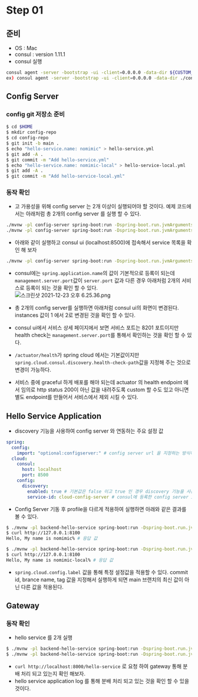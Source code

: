 # Step 01

## 준비

* OS : Mac
* consul : version 1.11.1
* consul 실행

```bash
consul agent -server -bootstrap -ui -client=0.0.0.0 -data-dir ${CUSTOM_CONSOL_DATA_DIR}
ex) consul agent -server -bootstrap -ui -client=0.0.0.0 -data-dir ./consul/data
```

## Config Server

### config git 저장소 준비

```bash
$ cd $HOME
$ mkdir config-repo
$ cd config-repo
$ git init -b main .
$ echo "hello-service.name: nomimic" > hello-service.yml 
$ git add -A .
$ git commit -m "Add hello-service.yml"
$ echo "hello-service.name: nomimic-local" > hello-service-local.yml 
$ git add -A .
$ git commit -m "Add hello-service-local.yml"
```

### 동작 확인

* 고 가용성을 위해 config server 는 2개 이상이 실행되어야 할 것이다. 예제 코드에서는 아래처럼 총 2개의 config server 를 실행 할 수 있다.

```bash
./mvnw -pl config-server spring-boot:run -Dspring-boot.run.jvmArguments="-Dspring.profiles.active=local1"
./mvnw -pl config-server spring-boot:run -Dspring-boot.run.jvmArguments="-Dspring.profiles.active=local2"
```

* 아래와 같이 실행하고 consul ui (localhost:8500)에 접속해서 service 목록을 확인 해 보자

```bash
./mvnw -pl config-server spring-boot:run -Dspring-boot.run.jvmArguments="-Dspring.profiles.active=local1"
```

* consul에는 `spring.application.name`의 값이 기본적으로 등록이 되는데 `management.server.port`값이 `server.port` 값과 다른 경우 아래처럼 2개의 서비스로
  등록이 되는 것을 확인 할 수 있다.
  ![스크린샷 2021-12-23 오후 6.25.36.png](/files/3170453872215138367)

* 총 2개의 config server를 실행하면 아래처럼 consul ui의 화면이 변경된다. instances 값이 1 에서 2로 변경된 것을 확인 할 수 있다.

* consul ui에서 서비스 상세 페이지에서 보면 서비스 포트는 8201 포트이지만 health check는 `management.server.port`를 통해서 확인하는 것을 확인 할 수 있다.

* `/actuator/health`가 spring cloud 에서는 기본값이지만 `spring.cloud.consul.discovery.health-check-path`값을 지정해 주는 것으로 변경이 가능하다.
* 서비스 중에 graceful 하게 배포를 해야 되는데 actuator 의 health endpoint 에서 임의로 http status 200이 아닌 값을 내려주도록 custom 할 수도 있고 아니면 별도
  endpoint를 만들어서 서비스에서 제외 시킬 수 있다.

## Hello Service Application

* discovery 기능을 사용하여 config server 와 연동하는 주요 설정 값

```yml
spring:
  config:
    import: "optional:configserver:" # config server url 을 지정하는 방식이지만 discovery 기능을 사용함으로 별도로 지정하지 않음.
  cloud:
    consul:
      host: localhost
      port: 8500
    config:
      discovery:
        enabled: true # 기본값은 false 이고 true 인 경우 discovery 기능을 사용하여 config server 와 연동
        service-id: cloud-config-server # consul에 등록한 config server id
```

* Config Server 기동 후 profile을 다르게 적용하여 실행하면 아래와 같은 결과를 볼 수 있다.

```bash
$ ./mvnw -pl backend-hello-service spring-boot:run -Dspring-boot.run.jvmArguments="-Dspring.profiles.active=default"
$ curl http://127.0.0.1:8100
Hello, My name is nomimic% # 응답 값                                                                                               

$ ./mvnw -pl backend-hello-service spring-boot:run -Dspring-boot.run.jvmArguments="-Dspring.profiles.active=local"
$ curl http://127.0.0.1:8100
Hello, My name is nomimic-local% # 응답 값
```

* `spring.cloud.config.label` 값을 통해 특정 설정값을 적용할 수 있다. commit id, brance name, tag 값을 지정해서 실행하게 되면 main 브랜치의 최신 값이 아닌 다른
  값을 적용된다.

## Gateway

### 동작 확인

* hello service 를 2개 실행

```bash
$ ./mvnw -pl backend-hello-service spring-boot:run -Dspring-boot.run.jvmArguments="-Dspring.profiles.active=default"
$ ./mvnw -pl backend-hello-service spring-boot:run -Dspring-boot.run.jvmArguments="-Dspring.profiles.active=local1"
```

* `curl http://localhost:8000/hello-service` 로 요청 하여 gateway 통해 분배 처리 되고 있는지 확인 해보자.
* hello service application log 를 통해 분배 처리 되고 있는 것을 확인 할 수 있을 것이다.
